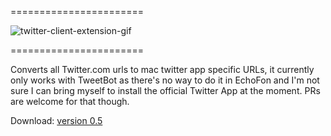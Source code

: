 =======================

![twitter-client-extension-gif](https://f.cloud.github.com/assets/49038/778543/6624aa6c-e9b3-11e2-8531-eeb9d7a7004f.gif)

=======================

Converts all Twitter.com urls to mac twitter app specific URLs, it currently only works with TweetBot as there's no way to do it in EchoFon and I'm not sure I can bring myself to install the official Twitter App at the moment. PRs are welcome for that though.

Download: [version 0.5](https://github.com/orta/twitter-urls-to-clients/raw/master/releases/twitter_client_urls_0.5.safariextz)
